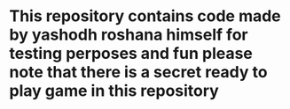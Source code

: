 # This repository contains code made by yashodh roshana himself for testing perposes and fun please note that there is a secret ready to play game in this repository
